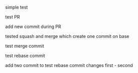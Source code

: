 simple test

test PR


add new commit during PR

tested squash and merge which create one commit on base

test merge commit

test rebase commit

add two commit to test rebase commit changes
first - second
